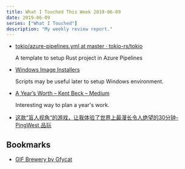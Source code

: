 ```yaml
---
title: What I Touched This Week 2019-06-09
date: 2019-06-09
series: ["What I Touched"]
description: "My weekly review report."
---
```


* [tokio/azure-pipelines.yml at master · tokio-rs/tokio](https://github.com/tokio-rs/tokio/blob/master/azure-pipelines.yml)

    A template to setup Rust project in Azure Pipelines

* [Windows Image Installers](https://github.com/microsoft/azure-pipelines-image-generation/tree/master/images/win/scripts/Installers)

    Scripts may be useful later to setup Windows environment.

* [A Year’s Worth – Kent Beck – Medium](https://medium.com/@kentbeck_7670/a-years-worth-c1cbc3085e9d)

    Interesting way to plan a year's work. 

* [这款“盲人视角“的游戏，让我体验了世界上最漫长令人绝望的30分钟-PingWest 品玩](https://www.pingwest.com/a/188913) 

## Bookmarks

* [GIF Brewery by Gfycat](https://gfycat.com/gifbrewery)

